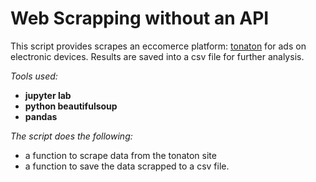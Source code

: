 # Web Scrapping without an API
This script provides scrapes an eccomerce platform: [tonaton](https://tonaton.com/en) for ads on electronic devices. Results are saved into a csv file for further analysis.

*Tools used:*
- **jupyter lab**
- **python beautifulsoup**
- **pandas**

*The script does the following:*
- a function to scrape data from the tonaton site
- a function to save the data scrapped to a csv file.
